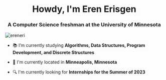 <h1 align="center">Howdy, I'm Eren Erisgen</h1>
<h3 align="center">A Computer Science freshman at the University of Minnesota</h3>

<p align="left"> <img src="https://komarev.com/ghpvc/?username=ereneri&label=Profile%20views&color=0e75b6&style=flat" alt="ereneri" /> </p>

- 📚 I’m currently studying **Algorithms, Data Structures, Program Development, and Discrete Structures**

- 📌 I'm currently located in **Minneapolis, Minnesota** 

- 🔍 I'm currently looking for **Internships for the Summer of 2023**

